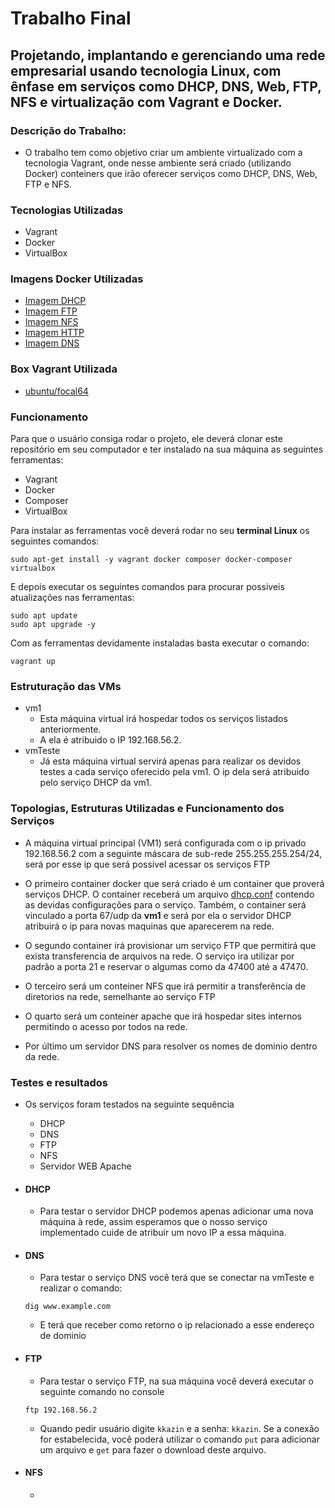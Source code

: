 # Trabalho Final

## Projetando, implantando e gerenciando uma rede empresarial usando tecnologia Linux, com ênfase em serviços como DHCP, DNS, Web, FTP, NFS e virtualização com Vagrant e Docker.

### Descrição do Trabalho:

- O trabalho tem como objetivo criar um ambiente virtualizado com a tecnologia Vagrant, onde nesse ambiente será criado (utilizando Docker) conteiners que irão oferecer serviços como DHCP, DNS, Web, FTP e NFS.

### Tecnologias Utilizadas

- Vagrant
- Docker
- VirtualBox

### Imagens Docker Utilizadas

- [Imagem DHCP](https://hub.docker.com/r/networkboot/dhcpd)
- [Imagem FTP](https://hub.docker.com/r/ustclug/ftp)
- [Imagem NFS](https://hub.docker.com/r/openebs/nfs-server-alpine)
- [Imagem HTTP](https://hub.docker.com/_/httpd)
- [Imagem DNS]()

### Box Vagrant Utilizada

- [ubuntu/focal64](https://app.vagrantup.com/ubuntu/boxes/focal64)

### Funcionamento

Para que o usuário consiga rodar o projeto, ele deverá clonar este repositório em seu computador e ter instalado na sua máquina as seguintes ferramentas:

- Vagrant
- Docker
- Composer
- VirtualBox

Para instalar as ferramentas você deverá rodar no seu **terminal Linux** os seguintes comandos:

```shell
sudo apt-get install -y vagrant docker composer docker-composer virtualbox
```

E depois executar os seguintes comandos para procurar possiveis atualizações nas ferramentas:

```shell
sudo apt update
sudo apt upgrade -y
```

Com as ferramentas devidamente instaladas basta executar o comando:

```shell
vagrant up
```

### Estruturação das VMs

- vm1
  - Esta máquina virtual irá hospedar todos os serviços listados anteriormente.
  - A ela é atribuido o IP 192.168.56.2.
- vmTeste
  - Já esta máquina virtual servirá apenas para realizar os devidos testes a cada serviço oferecido pela vm1. O ip dela será atribuido pelo serviço DHCP da vm1.

### Topologias, Estruturas Utilizadas e Funcionamento dos Serviços

- A máquina virtual principal (VM1) será configurada com o ip privado 192.168.56.2 com a seguinte máscara de sub-rede 255.255.255.254/24, será por esse ip que será possivel acessar os serviços FTP

- O primeiro container docker que será criado é um container que proverá serviços DHCP. O container receberá um arquivo [dhcp.conf]() contendo as devidas configurações para o serviço. Também, o container será vinculado a porta 67/udp da **vm1** e será por ela o servidor DHCP atribuirá o ip para novas maquinas que aparecerem na rede.

- O segundo container irá provisionar um serviço FTP que permitirá que exista transferencia de arquivos na rede. O serviço ira utilizar por padrão a porta 21 e reservar o algumas como da 47400 até a 47470.

- O terceiro será um conteiner NFS que irá permitir a transferência de diretorios na rede, semelhante ao serviço FTP

- O quarto será um conteiner apache que irá hospedar sites internos permitindo o acesso por todos na rede.

- Por último um servidor DNS para resolver os nomes de dominio dentro da rede.

### Testes e resultados

- Os serviços foram testados na seguinte sequência

  - DHCP
  - DNS
  - FTP
  - NFS
  - Servidor WEB Apache

- #### DHCP

  - Para testar o servidor DHCP podemos apenas adicionar uma nova máquina à rede, assim esperamos que o nosso serviço implementado cuide de atribuir um novo IP a essa máquina.

- #### DNS

  - Para testar o serviço DNS você terá que se conectar na vmTeste e realizar o comando:

  ```shell
  dig www.example.com
  ```

  - E terá que receber como retorno o ip relacionado a esse endereço de dominio

- #### FTP

  - Para testar o serviço FTP, na sua máquina você deverá executar o seguinte comando no console

  ```shell
  ftp 192.168.56.2
  ```

  - Quando pedir usuário digite `kkazin` e a senha: `kkazin`. Se a conexão for estabelecida, você poderá utilizar o comando `put` para adicionar um arquivo e `get` para fazer o download deste arquivo.

- #### NFS

  -
